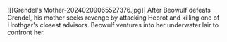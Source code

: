 ![[Grendel's Mother-20240209065527376.jpg]]
After Beowulf defeats Grendel, his mother seeks revenge by attacking Heorot and killing one of Hrothgar's closest advisors. Beowulf ventures into her underwater lair to confront her.